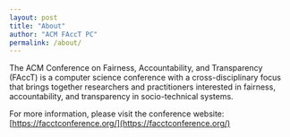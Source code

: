 ```yaml
---
layout: post
title: "About"
author: "ACM FAccT PC"
permalink: /about/
---
```


The ACM Conference on Fairness, Accountability, and Transparency (FAccT) is a computer science conference with a cross-disciplinary focus that brings together researchers and practitioners interested in fairness, accountability, and transparency in socio-technical systems.

For more information, please visit the conference website: [https://facctconference.org/](https://facctconference.org/)

